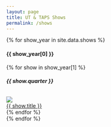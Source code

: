 ```yaml
---
layout: page
title: UT & TAPS Shows
permalink: /shows
---
```



{% for show_year in site.data.shows %}
  <h4 class="text-center mb-0 mt-2">{{ show_year[0] }}</h4>
  <div class="container row show-group">
        {% for show in show_year[1] %}
          <div class="col-6 col-sm-6 col-md-4 col-lg-3 show-container">
            <div class="card text-white bg-dark m-3 border-0 h-100">
              <h6 class="m-2 text-center"><strong>{{ show.quarter }}</strong></h6>
              <a href="{{ page.url }}/{{ show.slug }}"><img src="/assets/show-thumbnails/{{ show.slug }}.jpg" class="show-thumb"/></a>
              <div class="card-body d-flex p-0 align-items-center justify-content-center">
                <a href="shows/{{ show.slug }}" class="font-weight-bold card-text m-2 text-center text-white">{{ show.title }}</a>
              </div>
            </div>
          </div>
        {% endfor %}
  </div>
{% endfor %}
